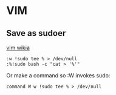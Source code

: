 # VIM

## Save as sudoer
[vim wikia](http://vim.wikia.com/wiki/Su-write)
```
:w !sudo tee % > /dev/null
:%!sudo bash -c "cat > '%'"
```
Or make a command so :W invokes sudo:
```
command W w !sudo tee % > /dev/null
```

